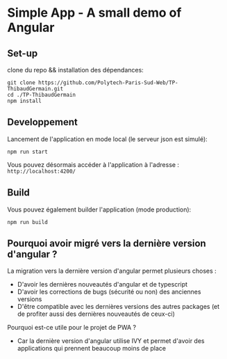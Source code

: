 # Simple App - A small demo of Angular
## Set-up
clone du repo && installation des dépendances: 
```
git clone https://github.com/Polytech-Paris-Sud-Web/TP-ThibaudGermain.git
cd ./TP-ThibaudGermain
npm install
```
## Developpement
Lancement de l'application en mode local (le serveur json est simulé):
```
npm run start
```
Vous pouvez désormais accéder à l'application à l'adresse : `http://localhost:4200/`


## Build
Vous pouvez également builder l'application (mode production):
```
npm run build
```
## Pourquoi avoir migré vers la dernière version d'angular ?

La migration vers la dernière version d'angular permet plusieurs choses :
- D'avoir les dernières nouveautés d'angular et de typescript
- D'avoir les corrections de bugs (sécurité ou non) des anciennes versions
- D'être compatible avec les dernières versions des autres packages (et de profiter aussi des dernières nouveautés de ceux-ci)

Pourquoi est-ce utile pour le projet de PWA ?
- Car la dernière version d'angular utilise IVY et permet d'avoir des applications qui prennent beaucoup moins de place
